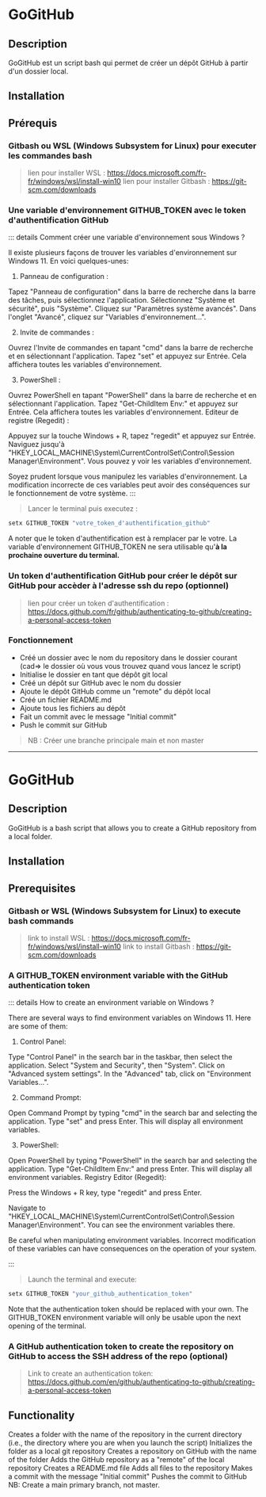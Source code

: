 # GoGitHub

## Description

GoGitHub est un script bash qui permet de créer un dépôt GitHub à partir d'un dossier local.

## Installation

## Prérequis

### Gitbash ou WSL (Windows Subsystem for Linux) pour executer les commandes bash

> lien pour installer WSL : https://docs.microsoft.com/fr-fr/windows/wsl/install-win10
> lien pour installer Gitbash : https://git-scm.com/downloads

### Une variable d'environnement GITHUB_TOKEN avec le token d'authentification GitHub

::: details Comment créer une variable d'environnement sous Windows ?

Il existe plusieurs façons de trouver les variables d'environnement sur Windows 11. En voici quelques-unes:

1. Panneau de configuration :

Tapez "Panneau de configuration" dans la barre de recherche dans la barre des tâches, puis sélectionnez l'application.
Sélectionnez "Système et sécurité", puis "Système".
Cliquez sur "Paramètres système avancés".
Dans l'onglet "Avancé", cliquez sur "Variables d'environnement...".

2. Invite de commandes :

Ouvrez l'Invite de commandes en tapant "cmd" dans la barre de recherche et en sélectionnant l'application.
Tapez "set" et appuyez sur Entrée. Cela affichera toutes les variables d'environnement.

3. PowerShell :

Ouvrez PowerShell en tapant "PowerShell" dans la barre de recherche et en sélectionnant l'application.
Tapez "Get-ChildItem Env:" et appuyez sur Entrée. Cela affichera toutes les variables d'environnement.
Editeur de registre (Regedit) :

Appuyez sur la touche Windows + R, tapez "regedit" et appuyez sur Entrée.
Naviguez jusqu'à "HKEY_LOCAL_MACHINE\System\CurrentControlSet\Control\Session Manager\Environment". Vous pouvez y voir les variables d'environnement.

Soyez prudent lorsque vous manipulez les variables d'environnement. La modification incorrecte de ces variables peut avoir des conséquences sur le fonctionnement de votre système.
:::

> Lancer le terminal puis executez :

```bash
setx GITHUB_TOKEN "votre_token_d'authentification_github"
```

A noter que le token d'authentification est à remplacer par le votre.
La variable d'environnement GITHUB_TOKEN ne sera utilisable qu'**à la prochaine ouverture du terminal.**

### Un token d'authentification GitHub pour créer le dépôt sur GitHub pour accèder à l'adresse ssh du repo (optionnel)

> lien pour créer un token d'authentification : https://docs.github.com/fr/github/authenticating-to-github/creating-a-personal-access-token

### Fonctionnement

- Créé un dossier avec le nom du repository dans le dossier courant (cad=> le dossier où vous vous trouvez quand vous lancez le script)
- Initialise le dossier en tant que dépôt git local
- Créé un dépôt sur GitHub avec le nom du dossier
- Ajoute le dépôt GitHub comme un "remote" du dépôt local
- Créé un fichier README.md
- Ajoute tous les fichiers au dépôt
- Fait un commit avec le message "Initial commit"
- Push le commit sur GitHub

> NB : Créer une branche principale main et non master

---

# GoGitHub

## Description

GoGitHub is a bash script that allows you to create a GitHub repository from a local folder.

## Installation

## Prerequisites

### Gitbash or WSL (Windows Subsystem for Linux) to execute bash commands

> link to install WSL : https://docs.microsoft.com/fr-fr/windows/wsl/install-win10
> link to install Gitbash : https://git-scm.com/downloads

### A GITHUB_TOKEN environment variable with the GitHub authentication token

::: details How to create an environment variable on Windows ?

There are several ways to find environment variables on Windows 11. Here are some of them:

1. Control Panel:

Type "Control Panel" in the search bar in the taskbar, then select the application.
Select "System and Security", then "System".
Click on "Advanced system settings".
In the "Advanced" tab, click on "Environment Variables...".

2. Command Prompt:

Open Command Prompt by typing "cmd" in the search bar and selecting the application.
Type "set" and press Enter. This will display all environment variables.

3. PowerShell:

Open PowerShell by typing "PowerShell" in the search bar and selecting the application.
Type "Get-ChildItem Env:" and press Enter. This will display all environment variables.
Registry Editor (Regedit):

Press the Windows + R key, type "regedit" and press Enter.

Navigate to "HKEY_LOCAL_MACHINE\System\CurrentControlSet\Control\Session Manager\Environment". You can see the environment variables there.

Be careful when manipulating environment variables. Incorrect modification of these variables can have consequences on the operation of your system.

:::

> Launch the terminal and execute:

```bash
setx GITHUB_TOKEN "your_github_authentication_token"
```

Note that the authentication token should be replaced with your own. The GITHUB_TOKEN environment variable will only be usable upon the next opening of the terminal.

### A GitHub authentication token to create the repository on GitHub to access the SSH address of the repo (optional)

> Link to create an authentication token: https://docs.github.com/en/github/authenticating-to-github/creating-a-personal-access-token

## Functionality

Creates a folder with the name of the repository in the current directory (i.e., the directory where you are when you launch the script)
Initializes the folder as a local git repository
Creates a repository on GitHub with the name of the folder
Adds the GitHub repository as a "remote" of the local repository
Creates a README.md file
Adds all files to the repository
Makes a commit with the message "Initial commit"
Pushes the commit to GitHub
NB: Create a main primary branch, not master.
